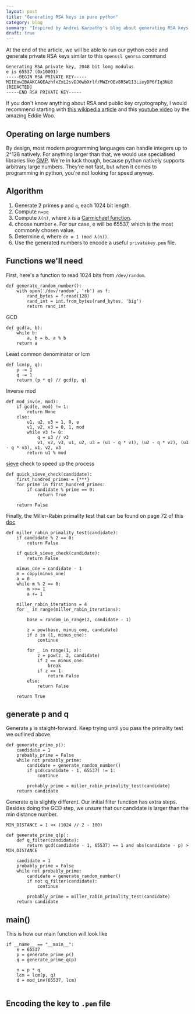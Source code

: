 ```yaml
---
layout: post
title: "Generating RSA keys in pure python"
category: blog
summary: "Inspired by Andrei Karpathy's blog about generating RSA keys in python"
draft: true
---
```


At the end of the article, we will be able to run our python code and generate private
RSA keys similar to this `openssl genrsa` command 
```
Generating RSA private key, 2048 bit long modulus
e is 65537 (0x10001)
-----BEGIN RSA PRIVATE KEY-----
MIIEowIBAAKCAQEAzhfxZxL2svDJ0wbXrlf/MWZrOEv8R5W1I3LieyDP6fIq3Ni8
[REDACTED]
-----END RSA PRIVATE KEY-----
```

If you don't know anything about RSA and public key cryptography,
I would recommend starting with [this wikipedia article](https://en.wikipedia.org/wiki/RSA_(cryptosystem))
and this [youtube video](https://www.youtube.com/watch?v=4zahvcJ9glg) by the amazing Eddie Woo.


## Operating on large numbers
By design, most modern programming languages can handle integers up to 2^128 natively.
For anything larger than that, we would use specialised libraries
like [GMP](https://gmplib.org/). We're in luck though, because python natively supports arbitrary large numbers. 
They're not fast, but when it comes to programming in python, you're not looking for speed anyway.


## Algorithm

1. Generate 2 primes `p` and `q`, each 1024 bit length.
2. Compute `n=pq`
3. Compute `λ(n)`, where `λ` is a [Carmichael function](https://en.wikipedia.org/wiki/Carmichael%27s_totient_function). 
4. choose number `e`. For our case, e will be 65537, which is the most commonly chosen value.
5. Determine `d`, where `de ≡ 1 (mod λ(n))`.
6. Use the generated numbers to encode a useful `privatekey.pem` file.

## Functions we'll need

First, here's a function to read 1024 bits from `/dev/random`.

```
def generate_random_number():
    with open('/dev/random', 'rb') as f:
        rand_bytes = f.read(128)
        rand_int = int.from_bytes(rand_bytes, 'big')
        return rand_int
```
GCD
```
def gcd(a, b):
    while b:
        a, b = b, a % b
    return a
```
Least common denominator or lcm
```
def lcm(p, q):
    p -= 1
    q -= 1
    return (p * q) // gcd(p, q)
```
Inverse mod
```
def mod_inv(e, mod):
    if gcd(e, mod) != 1:
        return None
    else:
        u1, u2, u3 = 1, 0, e
        v1, v2, v3 = 0, 1, mod
        while v3 != 0:
            q = u3 // v3
            v1, v2, v3, u1, u2, u3 = (u1 - q * v1), (u2 - q * v2), (u3 - q * v3), v1, v2, v3
        return u1 % mod
```
[sieve](https://en.wikipedia.org/wiki/Sieve_of_Eratosthenes) check to speed up the process
```
def quick_sieve_check(candidate):
    first_hundred_primes = {***}
    for prime in first_hundred_primes:
        if candidate % prime == 0:
            return True

    return False
```
Finally, the Miller-Rabin primality test that can be found on page 72 of this [doc](https://nvlpubs.nist.gov/nistpubs/FIPS/NIST.FIPS.186-4.pdf)
```
def miller_rabin_primality_test(candidate):
    if candidate % 2 == 0:
        return False

    if quick_sieve_check(candidate):
        return False
    
    minus_one = candidate - 1
    m = copy(minus_one)
    a = 0
    while m % 2 == 0:
        m >>= 1
        a += 1

    miller_rabin_iterations = 4
    for _ in range(miller_rabin_iterations):

        base = random_in_range(2, candidate - 1)
        
        z = pow(base, minus_one, candidate)
        if z in (1, minus_one):
            continue

        for _ in range(1, a):
            z = pow(z, 2, candidate)
            if z == minus_one:
                break
            if z == 1:
                return False
        else:
            return False

    return True
```

## generate p and q

Generate `p` is staight-forward. Keep trying until you pass the
primality test we outlined above.
```
def generate_prime_p():
    candidate = 1
    probably_prime = False
    while not probably_prime:
        candidate = generate_random_number()
        if gcd(candidate - 1, 65537) != 1:
            continue

        probably_prime = miller_rabin_primality_test(candidate)
    return candidate
```
Generate q is slightly different. Our initial filter function has extra steps.
Besides doing the GCD step, we unsure that our candidate is larger than the 
min distance number.

```
MIN_DISTANCE = 1 << (1024 // 2 - 100)
```

```
def generate_prime_q(p):
    def q_filter(candidate):
        return gcd(candidate - 1, 65537) == 1 and abs(candidate - p) > MIN_DISTANCE

    candidate = 1
    probably_prime = False
    while not probably_prime:
        candidate = generate_random_number()
        if not q_filter(candidate):
            continue

        probably_prime = miller_rabin_primality_test(candidate)
    return candidate
```

## main()

This is how our main function will look like
```
if __name__ == "__main__":
    e = 65537
    p = generate_prime_p()
    q = generate_prime_q(p)

    n = p * q
    lcm = lcm(p, q)
    d = mod_inv(65537, lcm)
    
```

## Encoding the key to `.pem` file

